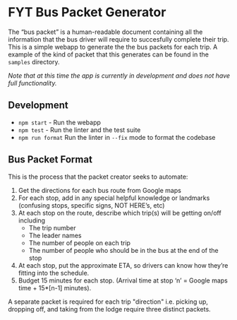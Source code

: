# FYT Bus Packet Generator
The “bus packet” is a human-readable document containing all the information that the bus driver will require to succesfully complete their trip.
This is a simple webapp to generate the the bus packets for each trip.
A example of the kind of packet that this generates can be found in the `samples` directory.

*Note that at this time the app is currently in development and does not have full functionality.*

## Development
* `npm start` - Run the webapp
* `npm test` - Run the linter and the test suite
* `npm run format` Run the linter in `--fix` mode to format the codebase

## Bus Packet Format
This is the process that the packet creator seeks to automate:
1. Get the directions for each bus route from Google maps
1. For each stop, add in any special helpful knowledge or landmarks (confusing stops, specific signs, NOT HERE’s, etc)
1. At each stop on the route, describe which trip(s) will be getting on/off including
    * The trip number
    * The leader names
    * The number of people on each trip
    * The number of people who should be in the bus at the end of the stop
1. At each stop, put the approximate ETA, so drivers can know how they’re fitting into the schedule.
1. Budget 15 minutes for each stop. (Arrival time at stop ‘n’ = Google maps time + 15\*[n-1] minutes).

A separate packet is required for each trip "direction" i.e. picking up, dropping off, and taking from the lodge require three distinct packets.
